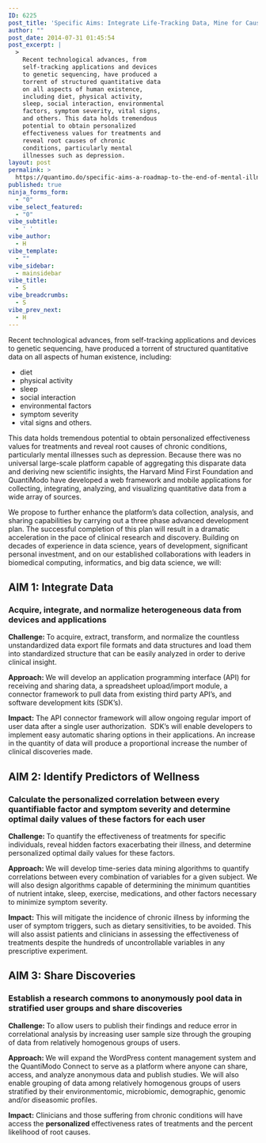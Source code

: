 ```yaml
---
ID: 6225
post_title: 'Specific Aims: Integrate Life-Tracking Data, Mine for Causal Relationships, and Share Discoveries'
author: ""
post_date: 2014-07-31 01:45:54
post_excerpt: |
  >
    Recent technological advances, from
    self-tracking applications and devices
    to genetic sequencing, have produced a
    torrent of structured quantitative data
    on all aspects of human existence,
    including diet, physical activity,
    sleep, social interaction, environmental
    factors, symptom severity, vital signs,
    and others. This data holds tremendous
    potential to obtain personalized
    effectiveness values for treatments and
    reveal root causes of chronic
    conditions, particularly mental
    illnesses such as depression.
layout: post
permalink: >
  https://quantimo.do/specific-aims-a-roadmap-to-the-end-of-mental-illness/
published: true
ninja_forms_form:
  - "0"
vibe_select_featured:
  - "0"
vibe_subtitle:
  - ' '
vibe_author:
  - H
vibe_template:
  - ""
vibe_sidebar:
  - mainsidebar
vibe_title:
  - S
vibe_breadcrumbs:
  - S
vibe_prev_next:
  - H
---
```

Recent technological advances, from self-tracking applications and devices to genetic sequencing, have produced a torrent of structured quantitative data on all aspects of human existence, including:
<ul>
	<li>diet</li>
	<li>physical activity</li>
	<li>sleep</li>
	<li>social interaction</li>
	<li>environmental factors</li>
	<li>symptom severity</li>
	<li>vital signs and others.</li>
</ul>
This data holds tremendous potential to obtain personalized effectiveness values for treatments and reveal root causes of chronic conditions, particularly mental illnesses such as depression. Because there was no universal large-scale platform capable of aggregating this disparate data and deriving new scientific insights, the Harvard Mind First Foundation and QuantiModo have developed a web framework and mobile applications for collecting, integrating, analyzing, and visualizing quantitative data from a wide array of sources.

We propose to further enhance the platform’s data collection, analysis, and sharing capabilities by carrying out a three phase advanced development plan. The successful completion of this plan will result in a dramatic acceleration in the pace of clinical research and discovery. Building on decades of experience in data science, years of development, significant personal investment, and on our established collaborations with leaders in biomedical computing, informatics, and big data science, we will:
<h2>AIM 1: Integrate Data</h2>
<h3>Acquire, integrate, and normalize heterogeneous data from devices and applications</h3>
<b>Challenge: </b>To acquire, extract, transform, and normalize the countless unstandardized data export file formats and data structures and load them into standardized structure that can be easily analyzed in order to derive clinical insight.

<b>Approach: </b>We will develop an application programming interface (API) for receiving and sharing data, a spreadsheet upload/import module, a connector framework to pull data from existing third party API’s, and software development kits (SDK’s).

<b>Impact:</b> The API connector framework will allow ongoing regular import of user data after a single user authorization.  SDK’s will enable developers to implement easy automatic sharing options in their applications. An increase in the quantity of data will produce a proportional increase the number of clinical discoveries made.
<h2>AIM 2: Identify Predictors of Wellness</h2>
<h3>Calculate the personalized correlation between every quantifiable factor and symptom severity and determine optimal daily values of these factors for each user</h3>
<b>Challenge: </b>To quantify the effectiveness of treatments for specific individuals, reveal hidden factors exacerbating their illness, and determine personalized optimal daily values for these factors.

<b>Approach: </b>We will develop time-series data mining algorithms to quantify correlations between every combination of variables for a given subject. We will also design algorithms capable of determining the minimum quantities of nutrient intake, sleep, exercise, medications, and other factors necessary to minimize symptom severity.

<b>Impact:</b> This will mitigate the incidence of chronic illness by informing the user of symptom triggers, such as dietary sensitivities, to be avoided. This will also assist patients and clinicians in assessing the effectiveness of treatments despite the hundreds of uncontrollable variables in any prescriptive experiment.
<h2>AIM 3: Share Discoveries</h2>
<h3>Establish a research commons to anonymously pool data in stratified user groups and share discoveries</h3>
<b>Challenge: </b>To allow users to publish their findings and reduce error in correlational analysis by increasing user sample size through the grouping of data from relatively homogenous groups of users.

<b>Approach: </b>We will expand the WordPress content management system and the QuantiModo Connect to serve as a platform where anyone can share, access, and analyze anonymous data and publish studies. We will also enable grouping of data among relatively homogenous groups of users stratified by their environmentomic, microbiomic, demographic, genomic and/or diseasomic profiles.

<b>Impact:</b> Clinicians and those suffering from chronic conditions will have access the <b>personalized </b>effectiveness rates of treatments and the percent likelihood of root causes.